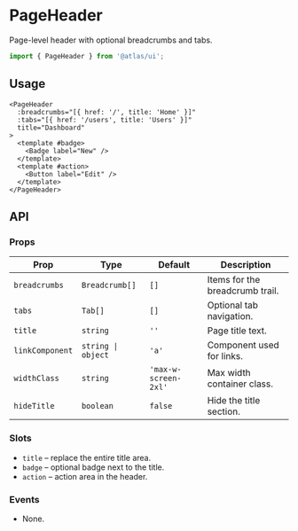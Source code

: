 # PageHeader

Page-level header with optional breadcrumbs and tabs.

```ts
import { PageHeader } from '@atlas/ui';
```

## Usage

```vue
<PageHeader
  :breadcrumbs="[{ href: '/', title: 'Home' }]"
  :tabs="[{ href: '/users', title: 'Users' }]"
  title="Dashboard"
>
  <template #badge>
    <Badge label="New" />
  </template>
  <template #action>
    <Button label="Edit" />
  </template>
</PageHeader>
```

## API

### Props
| Prop | Type | Default | Description |
| ---- | ---- | ------- | ----------- |
| `breadcrumbs` | `Breadcrumb[]` | `[]` | Items for the breadcrumb trail. |
| `tabs` | `Tab[]` | `[]` | Optional tab navigation. |
| `title` | `string` | `''` | Page title text. |
| `linkComponent` | `string \| object` | `'a'` | Component used for links. |
| `widthClass` | `string` | `'max-w-screen-2xl'` | Max width container class. |
| `hideTitle` | `boolean` | `false` | Hide the title section. |

### Slots
- `title` – replace the entire title area.
- `badge` – optional badge next to the title.
- `action` – action area in the header.

### Events
- None.
